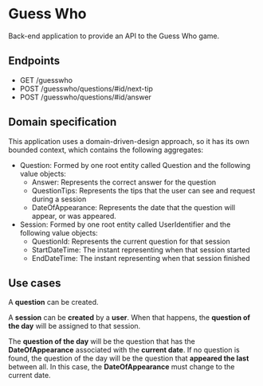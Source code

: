 # Guess Who
Back-end application to provide an API to the Guess Who game.

## Endpoints
- GET /guesswho
- POST /guesswho/questions/#id/next-tip
- POST /guesswho/questions/#id/answer

## Domain specification
This application uses a domain-driven-design approach, so it has its own bounded context, 
which contains the following aggregates:
- Question: Formed by one root entity called Question and the following value objects:
    - Answer: Represents the correct answer for the question
    - QuestionTips: Represents the tips that the user can see and request during a session
    - DateOfAppearance: Represents the date that the question will appear, or was appeared.
- Session: Formed by one root entity called UserIdentifier and the following value objects:
    - QuestionId: Represents the current question for that session
    - StartDateTime: The instant representing when that session started
    - EndDateTime: The instant representing when that session finished

## Use cases
A **question** can be created.

A **session** can be **created** by a **user**. 
When that happens, the **question of the day** will be assigned to that session.

The **question of the day** will be the question that has the **DateOfAppearance** associated 
with the **current date**. If no question is found, the question of the day will be
the question that **appeared the last** between all. In this case, the **DateOfAppearance**
must change to the current date.